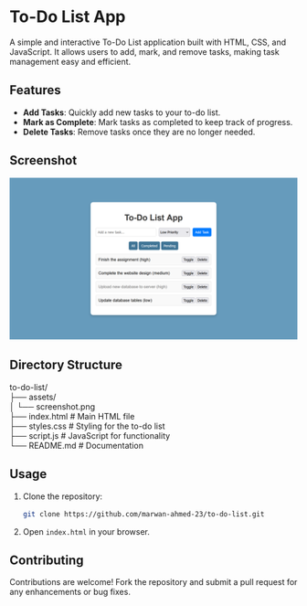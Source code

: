 # To-Do List App

A simple and interactive To-Do List application built with HTML, CSS, and JavaScript. It allows users to add, mark, and remove tasks, making task management easy and efficient.

## Features
- **Add Tasks**: Quickly add new tasks to your to-do list.
- **Mark as Complete**: Mark tasks as completed to keep track of progress.
- **Delete Tasks**: Remove tasks once they are no longer needed.

## Screenshot

![To-Do List Screenshot](assets/screenshot.png "Screenshot of To-Do List App")

## Directory Structure

to-do-list/                                                                                                 
├── assets/                                                                                            
│   └── screenshot.png                                                                                                            
├── index.html                                # Main HTML file                                                                                 
├── styles.css                                # Styling for the to-do list                                                                         
├── script.js                                 # JavaScript for functionality                                                                             
└── README.md                                 # Documentation                                                                


## Usage
1. Clone the repository:
    ```bash
    git clone https://github.com/marwan-ahmed-23/to-do-list.git
    ```
2. Open `index.html` in your browser.

## Contributing
Contributions are welcome! Fork the repository and submit a pull request for any enhancements or bug fixes.
